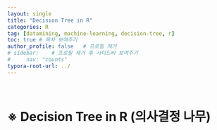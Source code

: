 ```yaml
---
layout: single
title: "Decision Tree in R"
categories: R
tag: [datamining, machine-learning, decision-tree, r]
toc: true # 목차 보여주기
author_profile: false   # 프로필 제거
# sidebar:    # 프로필 제거 후 사이드바 보여주기
#     nav: "counts"
typora-root-url: ../
---
```

<br>

# **※ Decision Tree in R (의사결정 나무)**
